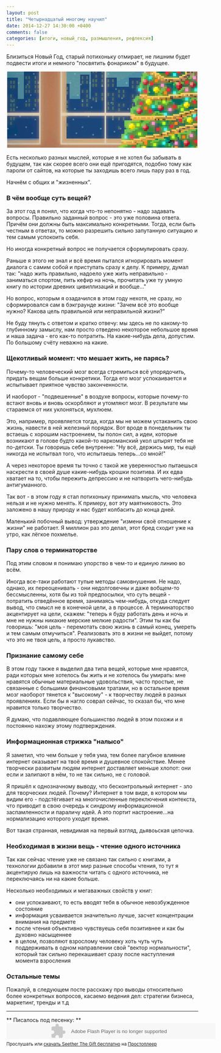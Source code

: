 ```yaml
---
layout: post
title: "Четырнадцатый многому научил"
date: 2014-12-27 14:30:00 +0400
comments: false
categories: [итоги, новый_год, размышления, рефлексия]
---
```


Близиться Новый Год, старый потихоньку отмирает, не лишним будет подвести итоги и немного "посвятить фонариком" в будущее.

<p style="text-align: center; clear: both;">
<img src="/images/xmas.gif" alt="XMAS ^-^"/>
<p>

Есть несколько разных мыслей, которые я не хотел бы забывать в будущем, так как скорее всего они ещё пригодятся, подобно тому как пароли от сайтов, на которые ты заходишь всего лишь пару раз в год.

Начнём с общих и "жизненных".

### В чём вообще суть вещей?

За этот год я понял, что когда что-то непонятно - надо задавать вопросы. Правильно заданный вопрос - это уже половина ответа. Причём они должны быть максимально конкретными. Тогда, если быть честным в ответах, то можно разрешить сильно запутанную ситуацию и тем самым успокоить себя.

Но иногда конкретный вопрос не получается сформулировать сразу.

Раньше я этого не знал и всё время пытался игнорировать момент диалога с самим собой и приступать сразу к делу. К примеру, думал так: "надо жить правильно, надоело уже жить неправильно - заниматься спортом, пить кефир на ночь, прочитать уже ту умную книгу по истории древних цивиллизаций и вообще..."

Но вопрос, которым я озадачился в этом году нехотя, не сразу, но сформировался сам в бэкграунде жизни: "Зачем всё это вообще нужно? Какова цель правильной или неправильной жизни?"

Не буду тянуть с ответом и кратко отвечу: мы здесь не по какому-то глубинному замыслу, нам просто отведено некоторое небольшое время и наша задача - его как-то потратить. На какие-нибудь дела, допустим. По большому счёту неважно на какие.

### Щекотливый момент: что мешает жить, не парясь?

Почему-то человеческий мозг всегда стремиться всё упорядочить, придать вещам больше конкретики. Тогда его мозг успокаивается и испытывает приятное чувство законченности.

И наоборот - "подвешенные" в воздухе вопросы, которые почему-то встают вновь и вновь оскорбляют и утомляют мозг. В результате мы стараемся от них уклоняться, мухлюем.

Это, например, проявляется тогда, когда мы не можем устаканить свою жизнь, навести в ней железный порядок. Вот вроде в понедельник ты встаешь с хорошим настроением, ты полон сил, а идеи, которые возникают в голове будто какой-то наркоманский укол штырят тебя не по-детски. Ты говоришь себе внутренне: "Ну всё, держись мир, ты ещё никогда не испытвал того, что испытаешь теперь...со мной!"

А через некоторое время ты точно с такой же уверенностью пытаешься наскрести в своей душе какие-нибудь крошки позитива. И их едва хватает на то, чтобы пережить депрессию и не натворить чего-нибудь антигуманного.

Так вот - в этом году я стал потихоньку принимать мысль, что человека нельзя и не нужно менять. К примеру, вот эту маятниковость. Это заложено в нашу природу и нас будет колбасить до конца дней.

Маленький побочный вывод: утверждение "измени своё отношение к жизни" не работает. Я миллион раз это делал, этот бред сходит уже на утро, как лёгкое похмелье.

### Пару слов о терминаторстве

Под этим словом я понимаю упорство в чем-то и единую линию во всём.

Иногда все-таки работают тупые методы самовнушения. Не надо, однако, их переоценивать - они недолговечны и даже вобщем-то бессмысленны, хотя бы из той предпосылки, что суть вещей - потратить отведённое время, занимаясь чем-нибудь, откуда следует вывод, что смысл не в конечной цели, а в процессе. А терминаторство акцентирует на цели, скажем: "теперь я буду работать день и ночь и мне не нужны никакие мерские мелкие радости". Этим ты как бы говоришь: "моя цель - перемотать свою жизнь в самый конец, умереть и тем самым отмучиться". Реализовать это в жизни не выйдет, потому что это не твоя цель, а просто лукавство.

### Признание самому себе

В этом году также я выделил два типа вещей, которые мне нравятся, ради которых мне хотелось бы жить и не хотелось бы умирать: мне нравятся обычные материальные удовольствия, часто простые, не связанные с большими финансовыми тратами, но в остальное время мозг наоборот тянется к "высокому" - к творчеству людей в разных проявлениях. Если бы я нагло соврал сейчас, то сказал бы, что мне нравится только творчество.

Я думаю, что подавляющее большинство людей в этом похожи и я постоянно нахожу этому подтверждения. 

### Информационная стрижка "налысо"

Я заметил, что чем больше у тебя ума, тем более пагубное влияние интернет оказывает на твоё время и душевное спокойствие. Менее творчески развитым людям интернет доставляет меньше хлопот: они если и залипают в нём, то не так сильно, не с головой.

Я пришёл к однозначному выводу, что бесконтрольный интернет - зло для творческих людей. Почему? Интернет в том виде, в котором мы видим его - подстёгивает на многочисленные переключения контекста, что приводит в свою очередь к синдрому информационной заспамленности и параличу идей. А это портит настроение...на нормализацию которого уходит время.

Вот такая странная, невидимая на первый взгляд, дьявоьская цепочка.

### Необходимая в жизни вещь - чтение одного источника

Так как сейчас чтение уже не связано так сильно с книгами, а технологии добавили в этот мир разные способы чтения, то тут я акцентирую лишь на важности читать с одного источника, не переключаясь ни на какие больше.

Несколько необходимых и мегаважных свойств у книг:

* они успокаивают, то есть вводят тебя в обычное невозбужденное состояние
* информация усваивается значительно лучше, засчет концентрации внимания на предмете
* после чтения объективно чувствуешь себя позитивнее и как бы духовно насыщеннее
* в целом, позволяют взрослому человеку хоть чуть чуть поддерживать в одном направлении свой "вектор нормальности", который так сильно перекашивает сразу после наступления момента взросления

### Остальные темы

Пожалуй, в следующем посте расскажу про выводы относительно более конкретных вопросов, касаемо ведения дел: стратегии бизнеса, маркетинг, тренды и т.д

<hr>
** Писалось под песенку: **
<object width="550" height="42"><param name="movie" value="http://embed.pleer.com/track?id=B3m1b8B4h6ttmB5q"></param><embed src="http://embed.pleer.com/track?id=B3m1b8B4h6ttmB5q" type="application/x-shockwave-flash" width="550" height="42"></embed></object> <br> <small>Прослушать или <a href="http://pleer.com/tracks/6066980Obun" target="_blank">скачать Seether The Gift бесплатно</a> на <a href="http://pleer.com/" target="_blank">Простоплеер</a></small>